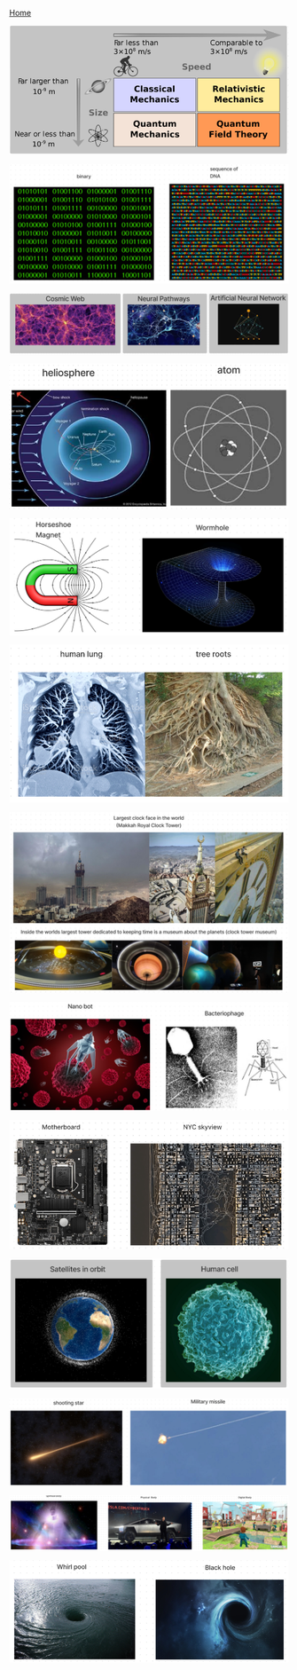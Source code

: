 <!-- C:\Users\razer\Desktop\walkerrh.github.io\SCROLLS_FOLDER\ESOTERIC\as_above_so_below.md -->





[Home](/index.html)

![](/assets/aasb/size_to_mechanics.png)

![](/assets/aasb/binary_code_to_dna_sequence.png)

![](/assets/aasb/cosmic_web_to_neural_pathways_to_artificial_neural_network.png)

![](/assets/aasb/heliosphere_to_atom.png)

![](/assets/aasb/horseshoe_magnet_to_wormhole.png)

![](/assets/aasb/human_lungs_to_tree_roots.png)

![](/assets/aasb/makkah_royal_clock_tower_astronomy_museum.png)

![](/assets/aasb/nano_bot_to_bacteriophage.png)

![](/assets/aasb/nyc_to_motherboard.png)

![](/assets/aasb/satellites_to_cell.png)

![](/assets/aasb/shooting_star_to_missile.png)

![](/assets/aasb/spirtual_body_to_physical_body_to_digital_body.png)

![](/assets/aasb/whirl_pool_to_black_hole.png)


